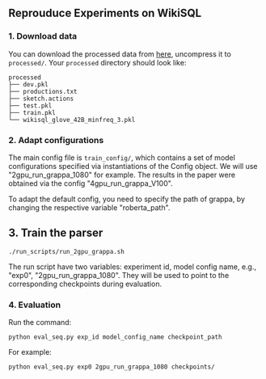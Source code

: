 ## Reprouduce Experiments on WikiSQL

### 1. Download data

You can download the processed data from [here](https://drive.google.com/file/d/1dXsx8WJolMDB2AE6QpZ62nDyqwm8tPiL/view), uncompress it to `processed/`. 
Your `processed` directory should look like:

```
processed
├── dev.pkl
├── productions.txt
├── sketch.actions
├── test.pkl
├── train.pkl
└── wikisql_glove_42B_minfreq_3.pkl
```

### 2. Adapt configurations

The main config file is `train_config/`, which contains a set of model configurations specified via instantiations of 
the Config object. We will use "2gpu_run_grappa_1080" for example. 
The results in the paper were obtained via the config "4gpu_run_grappa_V100".

To adapt the default config, you need to specify the path of grappa, by changing the respective variable "roberta_path".

## 3. Train the parser

    ./run_scripts/run_2gpu_grappa.sh

The run script have two variables: experiment id, model config name, e.g., "exp0", "2gpu_run_grappa_1080". 
They will be used to point to the corresponding checkpoints during evaluation.

### 4. Evaluation

Run the command:

    python eval_seq.py exp_id model_config_name checkpoint_path

For example:

    python eval_seq.py exp0 2gpu_run_grappa_1080 checkpoints/
